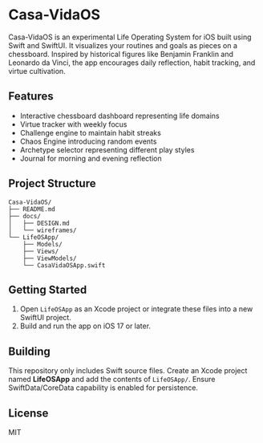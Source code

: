 # Casa-VidaOS

Casa-VidaOS is an experimental Life Operating System for iOS built using Swift and SwiftUI. It visualizes your routines and goals as pieces on a chessboard. Inspired by historical figures like Benjamin Franklin and Leonardo da Vinci, the app encourages daily reflection, habit tracking, and virtue cultivation.

## Features
- Interactive chessboard dashboard representing life domains
- Virtue tracker with weekly focus
- Challenge engine to maintain habit streaks
- Chaos Engine introducing random events
- Archetype selector representing different play styles
- Journal for morning and evening reflection

## Project Structure
```
Casa-VidaOS/
├── README.md
├── docs/
│   ├── DESIGN.md
│   └── wireframes/
└── LifeOSApp/
    ├── Models/
    ├── Views/
    ├── ViewModels/
    └── CasaVidaOSApp.swift
```

## Getting Started
1. Open `LifeOSApp` as an Xcode project or integrate these files into a new SwiftUI project.
2. Build and run the app on iOS 17 or later.

## Building
This repository only includes Swift source files. Create an Xcode project named **LifeOSApp** and add the contents of `LifeOSApp/`. Ensure SwiftData/CoreData capability is enabled for persistence.

## License
MIT
